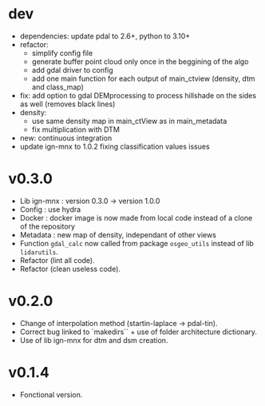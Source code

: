 # dev
- dependencies: update pdal to 2.6+, python to 3.10+
- refactor: 
  - simplify config file
  - generate buffer point cloud only once in the beggining of the algo
  - add gdal driver to config
  - add one main function for each output of main_ctview (density, dtm and class_map)
-  fix: add option to gdal DEMprocessing to process hillshade on the sides as well (removes black lines)
- density:
  - use same density map in main_ctView as in main_metadata
  - fix multiplication with DTM
- new: continuous integration
- update ign-mnx to 1.0.2 fixing classification values issues

# v0.3.0
- Lib ign-mnx : version 0.3.0 -> version 1.0.0
- Config : use hydra
- Docker : docker image is now made from local code instead of a clone of the repository
- Metadata : new map of density, independant of other views
- Function `gdal_calc` now called from package `osgeo_utils` instead of lib `lidarutils`.
- Refactor (lint all code).
- Refactor (clean useless code).

# v0.2.0
- Change of interpolation method (startin-laplace -> pdal-tin).
- Correct bug linked to `makedirs`` + use of folder architecture dictionary.
- Use of lib ign-mnx for dtm and dsm creation.

# v0.1.4
- Fonctional version.
